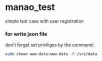# manao_test
simple test case with user registration
### for write json file
don't forget set priviliges by the command:
```bash
sudo chown www-data:www-data -R /src/data
```
